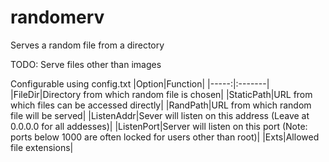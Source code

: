 randomerv
=========
Serves a random file from a directory

TODO: Serve files other than images

Configurable using config.txt 
|Option|Function|
|-----:|:-------|
|FileDir|Directory from which random file is chosen|
|StaticPath|URL from which files can be accessed directly|
|RandPath|URL from which random file will be served|
|ListenAddr|Sever will listen on this address (Leave at 0.0.0.0 for all addesses)|
|ListenPort|Server will listen on this port (Note: ports below 1000 are often locked for users other than root)|
|Exts|Allowed file extensions|
